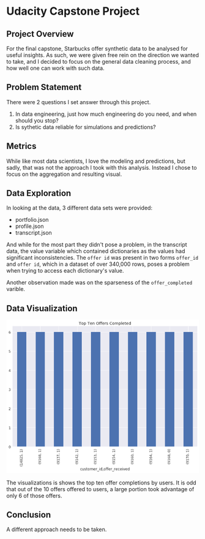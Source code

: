 # Udacity Capstone Project

## Project Overview

For the final capstone, Starbucks offer synthetic data to be analysed for useful insights. As such, we were given free rein on the direction we wanted to take, and I decided to focus on the general data cleaning process, and how well one can work with such data.

## Problem Statement
There were 2 questions I set answer through this project.
1. In data engineering, just how much engineering do you need, and when should you stop?
2. Is sythetic data reliable for simulations and predictions?

## Metrics
While like most data scientists, I love the modeling and predictions, but sadly, that was not the approach I took with this analysis. Instead I chose to focus on the aggregation and resulting visual.

## Data Exploration
In looking at the data, 3 different data sets were provided:

* portfolio.json
* profile.json
* transcript.json 

And while for the most part they didn't pose a problem, in the transcript data, the value variable which contained dictionaries as the values had significant inconsistencies. The `offer id` was present in two forms `offer_id` and `offer id`, which in a dataset of over 340,000 rows, poses a problem when trying to access each dictionary's value.

Another observation made was on the sparseness of the `offer_completed` varible. 

## Data Visualization

![](https://www.github.com/ENHarry/Capstone/blob/master/images/sum_offers_completed.png)

The visualizations is shows the top ten offer completions by users. It is odd that out of the 10 offers offered to users, a large portion took advantage of only 6 of those offers.

## Conclusion
A different approach needs to be taken.
